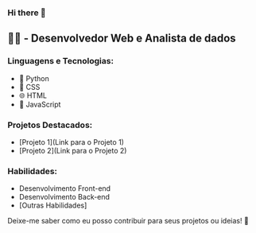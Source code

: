 ### Hi there 👋
## 👨‍💻 - Desenvolvedor Web e Analista de dados

### Linguagens e Tecnologias:

- 🐍 Python
- 🎨 CSS
- 🌐 HTML
- 🚀 JavaScript

### Projetos Destacados:

- [Projeto 1](Link para o Projeto 1)
- [Projeto 2](Link para o Projeto 2)

### Habilidades:

- Desenvolvimento Front-end
- Desenvolvimento Back-end
- [Outras Habilidades]

Deixe-me saber como eu posso contribuir para seus projetos ou ideias! 📩
